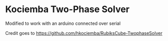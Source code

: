 # Kociemba Two-Phase Solver
Modified to work with an arduino connected over serial

Credit goes to https://github.com/hkociemba/RubiksCube-TwophaseSolver
